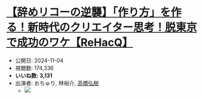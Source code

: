 # [【辞めリコーの逆襲】「作り方」を作る！新時代のクリエイター思考！脱東京で成功のワケ【ReHacQ】](https://www.youtube.com/watch?v=AJ-1tM4seM4)
-   公開日: 2024-11-04
-   視聴数: 174,336
-   **いいね数: 3,131**
-   出演者: おちゅり, 林裕介, [高橋弘樹](/rehacq_fan/people/高橋弘樹 "wikilink")
    - [![](https://img.youtube.com/vi/AJ-1tM4seM4/hqdefault.jpg)](https://www.youtube.com/watch?v=AJ-1tM4seM4)
